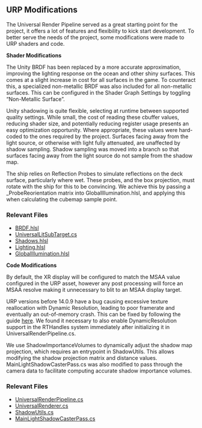 ## URP Modifications

The Universal Render Pipeline served as a great starting point for the project, it offers a lot of features and flexibility to kick start development. To better serve the needs of the project, some modifications were made to URP shaders and code.

**Shader Modifications**

The Unity BRDF has been replaced by a more accurate approximation, improving the lighting response on the ocean and other shiny surfaces. This comes at a slight increase in cost for all surfaces in the game. To counteract this, a specialized non-metallic BRDF was also included for all non-metallic surfaces. This can be configured in the Shader Graph Settings by toggling “Non-Metallic Surface”.

Unity shadowing is quite flexible, selecting at runtime between supported quality settings. While small, the cost of reading these cbuffer values, reducing shader size, and potentially reducing register usage presents an easy optimization opportunity. Where appropriate, these values were hard-coded to the ones required by the project. Surfaces facing away from the light source, or otherwise with light fully attenuated, are unaffected by shadow sampling. Shadow sampling was moved into a branch so that surfaces facing away from the light source do not sample from the shadow map. 

The ship relies on Reflection Probes to simulate reflections on the deck surface, particularly where wet. These probes, and the box projection, must rotate with the ship for this to be convincing. We achieve this by passing a _ProbeReorientation matrix into GlobalIllumination.hlsl, and applying this when calculating the cubemap sample point. 

### Relevant Files
- [BRDF.hlsl](../Packages/com.unity.render-pipelines.universal/ShaderLibrary/BRDF.hlsl)
- [UniversalLitSubTarget.cs](../Packages/com.unity.render-pipelines.universal/Editor/ShaderGraph/Targets/UniversalLitSubTarget.cs)
- [Shadows.hlsl](../Packages/com.unity.render-pipelines.universal/ShaderLibrary/Shadows.hlsl)
- [Lighting.hlsl](../Packages/com.unity.render-pipelines.universal/ShaderLibrary/Lighting.hlsl)
- [GlobalIllumination.hlsl](../Packages/com.unity.render-pipelines.universal/ShaderLibrary/GlobalIllumination.hlsl)

**Code Modifications**

By default, the XR display will be configured to match the MSAA value configured in the URP asset, however any post processing will force an MSAA resolve making it unnecessary to blit to an MSAA display target. 

URP versions before 14.0.9 have a bug causing excessive texture reallocation with Dynamic Resolution, leading to poor framerate and eventually an out-of-memory crash. This can be fixed by following the guide [here](https://developers.meta.com/horizon/documentation/unity/dynamic-resolution-unity/). We found it necessary to also enable DynamicResolution support in the RTHandles system immediately after initializing it in UniversalRenderPipeline.cs. 

We use ShadowImportanceVolumes to dynamically adjust the shadow map projection, which requires an entrypoint in ShadowUtils. This allows modifying the shadow projection matrix and distance values. MainLightShadowCasterPass.cs was also modified to pass through the camera data to facilitate computing accurate shadow importance volumes.

### Relevant Files
- [UniversalRenderPipeline.cs](../Packages/com.unity.render-pipelines.universal/Runtime/UniversalRenderPipeline.cs)
- [UniversalRenderer.cs](../Packages/com.unity.render-pipelines.universal/Runtime/UniversalRenderer.cs)
- [ShadowUtils.cs](../Packages/com.unity.render-pipelines.universal/Runtime/ShadowUtils.cs)
- [MainLightShadowCasterPass.cs](../Packages/com.unity.render-pipelines.universal/Runtime/Passes/MainLightShadowCasterPass.cs)
